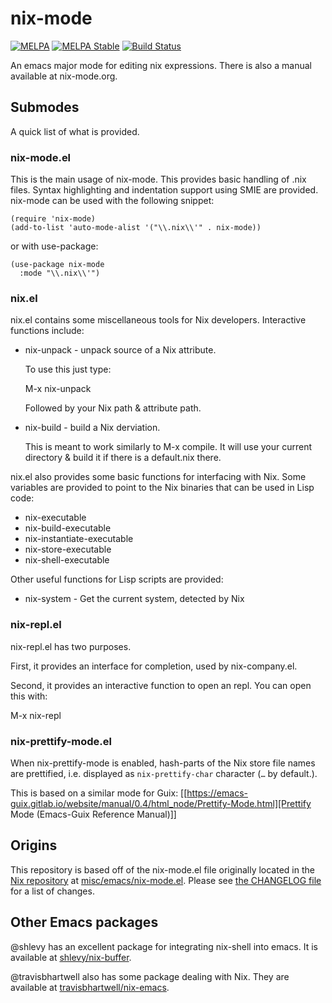 # nix-mode

[![MELPA](https://melpa.org/packages/nix-mode-badge.svg)](https://melpa.org/#/nix-mode)
[![MELPA Stable](https://stable.melpa.org/packages/nix-mode-badge.svg)](https://stable.melpa.org/#/nix-mode)
[![Build Status](https://travis-ci.com/NixOS/nix-mode.svg?branch=master)](https://travis-ci.com/NixOS/nix-mode)

An emacs major mode for editing nix expressions. There is also a
manual available at nix-mode.org.

## Submodes

A quick list of what is provided.

### nix-mode.el

This is the main usage of nix-mode. This provides basic handling of
.nix files. Syntax highlighting and indentation support using SMIE are
provided. nix-mode can be used with the following snippet:

~~~
(require 'nix-mode)
(add-to-list 'auto-mode-alist '("\\.nix\\'" . nix-mode))
~~~

or with use-package:

~~~
(use-package nix-mode
  :mode "\\.nix\\'")
~~~

### nix.el

nix.el contains some miscellaneous tools for Nix developers.
Interactive functions include:

- nix-unpack - unpack source of a Nix attribute.

  To use this just type:

  M-x nix-unpack<RET>

  Followed by your Nix path & attribute path.

- nix-build - build a Nix derviation.

  This is meant to work similarly to M-x compile. It will use your
  current directory & build it if there is a default.nix there.

nix.el also provides some basic functions for interfacing with Nix.
Some variables are provided to point to the Nix binaries that can be
used in Lisp code:

- nix-executable
- nix-build-executable
- nix-instantiate-executable
- nix-store-executable
- nix-shell-executable

Other useful functions for Lisp scripts are provided:

- nix-system - Get the current system, detected by Nix

### nix-repl.el

nix-repl.el has two purposes.

First, it provides an interface for completion, used by nix-company.el.

Second, it provides an interactive function to open an repl. You can
open this with:

M-x nix-repl<RET>

### nix-prettify-mode.el

When nix-prettify-mode is enabled, hash-parts of the Nix store file names are
prettified, i.e. displayed as `nix-prettify-char` character (`…` by default.).

This is based on a similar mode for Guix: [[https://emacs-guix.gitlab.io/website/manual/0.4/html_node/Prettify-Mode.html][Prettify Mode (Emacs-Guix Reference Manual)]]

## Origins

This repository is based off of the nix-mode.el file originally located in
the [Nix repository](https://github.com/NixOS/nix)
at
[misc/emacs/nix-mode.el](https://github.com/NixOS/nix/blob/master/misc/emacs/nix-mode.el).
Please see [the CHANGELOG file](https://github.com/NixOS/nix-mode/blob/master/CHANGELOG.md) for a list of changes.

## Other Emacs packages

@shlevy has an excellent package for integrating nix-shell into emacs. It is available at [shlevy/nix-buffer](https://github.com/shlevy/nix-buffer). 

@travisbhartwell also has some package dealing with Nix. They are available at [travisbhartwell/nix-emacs](https://github.com/travisbhartwell/nix-emacs).

